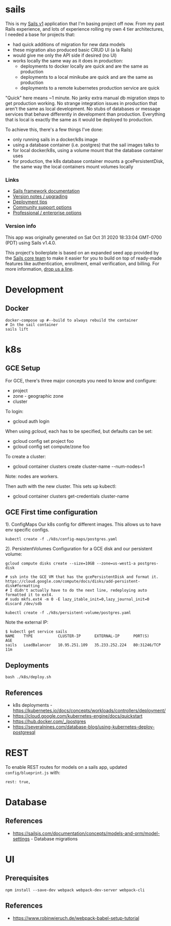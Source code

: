 # sails

This is my [Sails v1](https://sailsjs.com) application that I'm basing project off now. From my past Rails experience, and lots of experience rolling my own 4 tier architectures, I needed a base for projects that:
* had quick additions of migration for new data models
* these migration also produced basic CRUD UI (a la Rails)
* would give me only the API side if desired (no UI)
* works locally the same way as it does in production:
    * deployments to docker locally are quick and are the same as production
    * deployments to a local minikube are quick and are the same as production
    * deployments to a remote kubernetes production service are quick

"Quick" here means ~1 minute. No janky extra manual db migration steps to get production working.
No strange integration issues in production that aren't the same as local development.
No stubs of databases or message services that behave differently in development than production.
Everything that is local is exactly the same as it would be deployed to production.

To achieve this, there's a few things I've done:
* only running sails in a docker/k8s image
* using a database container (i.e. postgres) that the sail images talks to
* for local docker/k8s, using a volume mount that the database container uses
* for production, the k8s database container mounts a gcePersistentDisk, the same way the local containers mount volumes locally


### Links

+ [Sails framework documentation](https://sailsjs.com/get-started)
+ [Version notes / upgrading](https://sailsjs.com/documentation/upgrading)
+ [Deployment tips](https://sailsjs.com/documentation/concepts/deployment)
+ [Community support options](https://sailsjs.com/support)
+ [Professional / enterprise options](https://sailsjs.com/enterprise)


### Version info

This app was originally generated on Sat Oct 31 2020 18:33:04 GMT-0700 (PDT) using Sails v1.4.0.

This project's boilerplate is based on an expanded seed app provided by the [Sails core team](https://sailsjs.com/about) to make it easier for you to build on top of ready-made features like authentication, enrollment, email verification, and billing.  For more information, [drop us a line](https://sailsjs.com/support).

# Development
## Docker

    docker-compose up #--build to always rebuild the container
    # In the sail container
    sails lift

# k8s
## GCE Setup
For GCE, there's three major concepts you need to know and configure:
* project
* zone - geographic zone
* cluster

To login:
* gcloud auth login

When using *gcloud*, each has to be specified, but defaults can be set:
* gcloud config set project foo
* gcloud config set compute/zone foo

To create a cluster:
* gcloud container clusters create cluster-name --num-nodes=1

Note: nodes are workers.

Then auth with the new cluster. This sets up kubectl:
* gcloud container clusters get-credentials cluster-name

## GCE First time configuration
1). ConfigMaps
Our k8s config for different images. This allows us to have env specific configs.

    kubectl create -f ./k8s/config-maps/postgres.yaml

2). PersistentVolumes
Configuration for a GCE disk and our persistent volume:

    gcloud compute disks create --size=10GB --zone=us-west1-a postgres-disk
    
    # ssh into the GCE VM that has the gcePersistentDisk and format it. https://cloud.google.com/compute/docs/disks/add-persistent-disk#formatting
    # I didn't actually have to do the next line, redeploying auto formatted it to ext4.
    # sudo mkfs.ext4 -m 0 -E lazy_itable_init=0,lazy_journal_init=0 discard /dev/sdb

    kubectl create -f ./k8s/persistent-volume/postgres.yaml

Note the external IP:

    $ kubectl get service sails
    NAME    TYPE           CLUSTER-IP      EXTERNAL-IP      PORT(S)        AGE
    sails   LoadBalancer   10.95.251.109   35.233.252.224   80:31246/TCP   11m

## Deployments

    bash ./k8s/deploy.sh

## References
* k8s deployments - https://kubernetes.io/docs/concepts/workloads/controllers/deployment/
* https://cloud.google.com/kubernetes-engine/docs/quickstart
* https://hub.docker.com/_/postgres
* https://severalnines.com/database-blog/using-kubernetes-deploy-postgresql

# REST
To enable REST routes for models on a sails app, updated `config/blueprint.js` with:

    rest: true,

# Database

## References
* https://sailsjs.com/documentation/concepts/models-and-orm/model-settings - Database migrations

# UI

## Prerequisites

    npm install --save-dev webpack webpack-dev-server webpack-cli


## References
* https://www.robinwieruch.de/webpack-babel-setup-tutorial